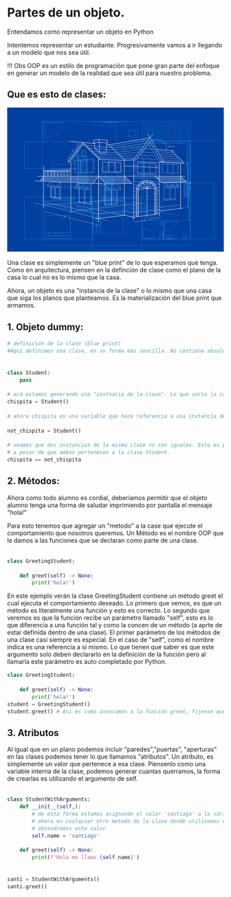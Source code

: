 
# Partes de un objeto.

Entendamos como representar un objeto en Python

Intentemos representar un estudiante. Progresivamente vamos a ir llegando a un modelo que nos sea útil.

!!! Obs
    OOP es un estilo de programación que pone gran parte del enfoque en generar un modelo de la realidad 
    que sea útil para nuestro problema.

## Que es esto de clases:


![blue print](../imgs/blue_print.jpeg)


Una clase es simplemente un "blue print" de lo que esperamos que tenga.
Como en arquitectura, piensen en la definción de clase como el plano de la casa lo cual no es lo mismo que la casa.

Ahora, un objeto es una "instancia de la clase" o lo mismo que una casa que siga los planos que planteamos. Es la 
materialización del blue print que armamos.

## 1. Objeto dummy:

```python
# definición de la clase (blue print)
#Aquí definimos una clase, en su forma más sencilla. No contiene absolutamente ningún valor nuevo.


class Student:
    pass

# acá estamos generando una "instnacia de la clase". Lo que sería la casa de nuestra analogía.
chispita = Student()

# ahora chispita es una variable que hace referencia a una instancia de la clase Student.

not_chispita = Student()

# veamos que dos instancias de la misma clase no son iguales. Esto es porque son diferentes objetos
# a pesar de que ambos pertenecen a la clase Student.
chispita == not_chispita
```


## 2. Métodos:

Ahora como todo alumno es cordial, deberiamos permitir que el objeto alumno tenga una forma de saludar
imprimiendo por pantalla el mensaje "hola!"

Para esto tenemos que agregar un "metodo" a la case que ejecute el comportamiento que nosotros queremos.
Un Método es el nombre OOP que le damos a las funciones que se declaran como parte de una clase. 
```python

class GreetingStudent:

    def greet(self) -> None:
        print('hola!')
```

En este ejemplo verán la clase GreetingStudent contiene un método greet el cual ejecuta el comportamiento 
deseado. Lo primero que vemos, es que un método es literalmente una función y esto es correcto. Lo segundo
que veremos es que la función recibe un parámetro llamado "self", esto es lo que diferencia a una función tal
y como la concen de un método (a aprte de estar definida dentro de una clase). 
El primer parámetro de los métodos de una clase casi siempre es especial. En el caso de "self", como el nombre 
indica es una referencia a si mismo. Lo que tienen que saber es que este argumento solo deben declararlo en la 
definición de la función pero al llamarla este parámetro es auto completado por Python.


```python
class GreetingStudent:

    def greet(self) -> None:
        print('hola!')
student = GreetingStudent()
student.greet() # Asi es como invocamos a la función greet, fijense que tuve que crear una instancia de GreetingStudent para poder ejecutarla.
```

## 3. Atributos

Al igual que en un plano podemos incluir "paredes","puertas", "aperturas" en las clases
podemos tener lo que llamamos "atributos". 
Un atributo, es simplemente un valor que pertenece a esa clase. Piensenlo como una variable
interna de la clase, podemos generar cuantas querramos, la forma de crearlas es utilizando el argumento 
de self.

```python

class StudentWithArguments:
    def __init__(self,):
        # de esta forma estamos asignando el valor 'santiago' a la variable name
        # ahora en cualquier otro metodo de la clase donde utilicemos el atributo name (self.name)
        # obtendremos este valor
        self.name = 'santiago'

    def greet(self) -> None:
        print(f'Hola me llamo {self.name}')


santi = StudentWithArguments()
santi.greet()
```

